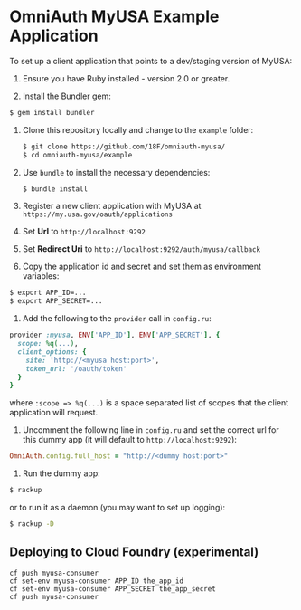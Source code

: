 # OmniAuth MyUSA Example Application

To set up a client application that points to a dev/staging version of MyUSA:

1. Ensure you have Ruby installed - version 2.0 or greater.

1. Install the Bundler gem:
  ```bash
  $ gem install bundler
  ```

1. Clone this repository locally and change to the `example` folder:
   ```bash
   $ git clone https://github.com/18F/omniauth-myusa/
   $ cd omniauth-myusa/example
   ```

1. Use `bundle` to install the necessary dependencies:
   ```bash
   $ bundle install
   ```

1. Register a new client application with MyUSA at `https://my.usa.gov/oauth/applications`
  1. Set **Url** to `http://localhost:9292`
  2. Set **Redirect Uri** to `http://localhost:9292/auth/myusa/callback`

1. Copy the application id and secret and set them as environment variables:
  ```bash
  $ export APP_ID=...
  $ export APP_SECRET=...
  ```

1. Add the following to the `provider` call in `config.ru`:
  ```ruby
  provider :myusa, ENV['APP_ID'], ENV['APP_SECRET'], {
    scope: %q(...),
    client_options: {
      site: 'http://<myusa host:port>',
      token_url: '/oauth/token'
    }
  }
  ```
  where `:scope => %q(...)` is a space separated list of scopes that the client
  application will request.

1. Uncomment the following line in `config.ru` and set the correct url for this
dummy app (it will default to `http://localhost:9292`):
  ```ruby
  OmniAuth.config.full_host = "http://<dummy host:port>"
  ```

1. Run the dummy app:
  ```bash
  $ rackup
  ```
  or to run it as a daemon (you may want to set up logging):
  ```bash
  $ rackup -D
  ```
  
## Deploying to Cloud Foundry (experimental)

```
cf push myusa-consumer
cf set-env myusa-consumer APP_ID the_app_id
cf set-env myusa-consumer APP_SECRET the_app_secret
cf push myusa-consumer
```
